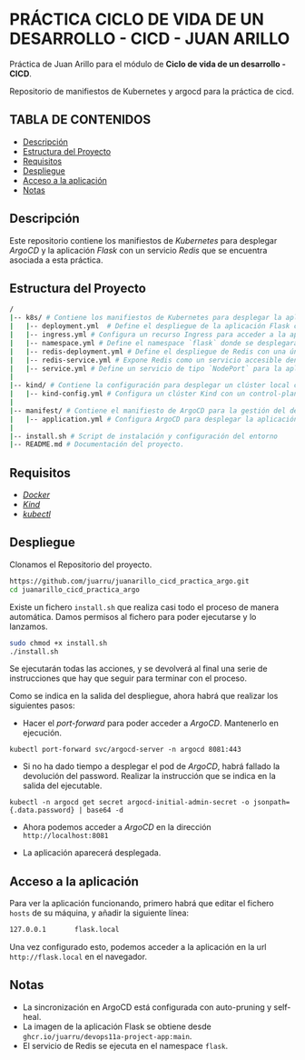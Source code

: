 # PRÁCTICA CICLO DE VIDA DE UN DESARROLLO - CICD - JUAN ARILLO

Práctica de Juan Arillo para el módulo de **Ciclo de vida de un desarrollo - CICD**.

Repositorio de manifiestos de Kubernetes y argocd para la práctica de cicd.

## TABLA DE CONTENIDOS

- [Descripción](#descripción)
- [Estructura del Proyecto](#estructura-del-proyecto)
- [Requisitos](#requisitos)
- [Despliegue](#despliegue)
- [Acceso a la aplicación](#acceso-a-la-aplicación)
- [Notas](#notas)

## Descripción

Este repositorio contiene los manifiestos de *Kubernetes* para desplegar *ArgoCD* y la aplicación *Flask* con un servicio *Redis* que se encuentra asociada a esta práctica.

## Estructura del Proyecto

```bash
/
|-- k8s/ # Contiene los manifiestos de Kubernetes para desplegar la aplicación Flask y Redis
|   |-- deployment.yml  # Define el despliegue de la aplicación Flask con 2 réplicas, límites y peticiones de recursos adecuados.
|   |-- ingress.yml # Configura un recurso Ingress para acceder a la aplicación Flask mediante `flask.local`.
|   |-- namespace.yml # Define el namespace `flask` donde se desplegarán los recursos.
|   |-- redis-deployment.yml # Define el despliegue de Redis con una única réplica.
|   |-- redis-service.yml # Expone Redis como un servicio accesible dentro del clúster en el puerto 6379.
|   |-- service.yml # Define un servicio de tipo `NodePort` para la aplicación Flask, permitiendo el acceso a través del puerto 80.
|
|-- kind/ # Contiene la configuración para desplegar un clúster local con Kind
|   |-- kind-config.yml # Configura un clúster Kind con un control-plane y redirección de puertos para acceso a Ingress.
|
|-- manifest/ # Contiene el manifiesto de ArgoCD para la gestión del despliegue
|   |-- application.yml # Configura ArgoCD para desplegar la aplicación desde el repositorio en GitHub y sincronizar automáticamente los cambios.
|
|-- install.sh # Script de instalación y configuración del entorno
|-- README.md # Documentación del proyecto.
```

## Requisitos

- [*Docker*](https://www.docker.com/)
- [*Kind*](https://kind.sigs.k8s.io/)
- [*kubectl*](https://kubernetes.io/docs/tasks/tools/)

## Despliegue

Clonamos el Repositorio del proyecto.

```bash
https://github.com/juarru/juanarillo_cicd_practica_argo.git
cd juanarillo_cicd_practica_argo
```

Existe un fichero `install.sh` que realiza casi todo el proceso de manera automática. Damos permisos al fichero para poder ejecutarse y lo lanzamos.

```bash
sudo chmod +x install.sh
./install.sh
```

Se ejecutarán todas las acciones, y se devolverá al final una serie de instrucciones que hay que seguir para terminar con el proceso.

Como se indica en la salida del despliegue, ahora habrá que realizar los siguientes pasos:

- Hacer el *port-forward* para poder acceder a *ArgoCD*. Mantenerlo en ejecución.

```kubectl
kubectl port-forward svc/argocd-server -n argocd 8081:443
```

- Si no ha dado tiempo a desplegar el pod de *ArgoCD*, habrá fallado la devolución del password. Realizar la instrucción que se indica en la salida del ejecutable.

```kubectl
kubectl -n argocd get secret argocd-initial-admin-secret -o jsonpath={.data.password} | base64 -d
```

- Ahora podemos acceder a *ArgoCD* en la dirección `http://localhost:8081`

- La aplicación aparecerá desplegada.

## Acceso a la aplicación

Para ver la aplicación funcionando, primero habrá que editar el fichero `hosts` de su máquina, y añadir la siguiente línea:

```bash
127.0.0.1       flask.local
```

Una vez configurado esto, podemos acceder a la aplicación en la url `http://flask.local` en el navegador.

## Notas

- La sincronización en ArgoCD está configurada con auto-pruning y self-heal.
- La imagen de la aplicación Flask se obtiene desde `ghcr.io/juarru/devops11a-project-app:main`.
- El servicio de Redis se ejecuta en el namespace `flask`.
